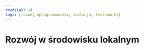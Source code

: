 ```yaml
---
rozdział: 14
tagi: [rozwój oprogramowania, izolacja, testowanie]
---
```


# Rozwój w środowisku lokalnym

 
